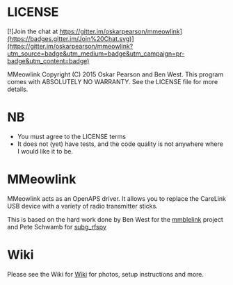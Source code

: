 
# LICENSE

[![Join the chat at https://gitter.im/oskarpearson/mmeowlink](https://badges.gitter.im/Join%20Chat.svg)](https://gitter.im/oskarpearson/mmeowlink?utm_source=badge&utm_medium=badge&utm_campaign=pr-badge&utm_content=badge)

MMeowlink Copyright (C) 2015 Oskar Pearson and Ben West.
This program comes with ABSOLUTELY NO WARRANTY. See the LICENSE file
for more details.

# NB

* You must agree to the LICENSE terms
* It does not (yet) have tests, and the code quality is not anywhere where I
  would like it to be.

# MMeowlink

MMeowlink acts as an OpenAPS driver. It allows you to replace the CareLink
USB device with a variety of radio transmitter sticks.

This is based on the hard work done by Ben West for the [mmblelink](https://github.com/bewest/mmblelink)
project and Pete Schwamb for [subg_rfspy](https://github.com/ps2/subg_rfspy)

# Wiki

Please see the Wiki for [Wiki](https://github.com/oskarpearson/mmeowlink/wiki) for
photos, setup instructions and more.
